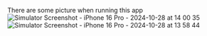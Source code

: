 There are some picture when running this app
![Simulator Screenshot - iPhone 16 Pro - 2024-10-28 at 14 00 35](https://github.com/user-attachments/assets/e3704318-e029-4968-9d1b-8f89a463aa0c)
![Simulator Screenshot - iPhone 16 Pro - 2024-10-28 at 13 58 44](https://github.com/user-attachments/assets/3d7562fe-190d-4162-8f33-7ffccf7777ad)
